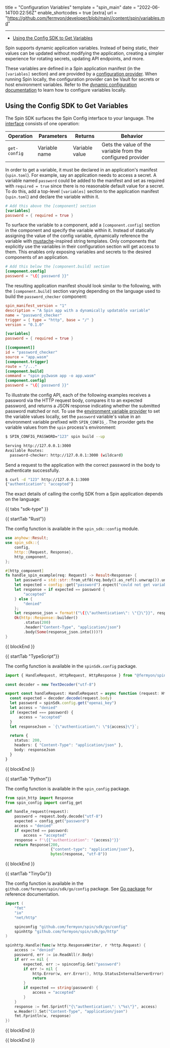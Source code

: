 title = "Configuration Variables"
template = "spin_main"
date = "2022-06-14T00:22:56Z"
enable_shortcodes = true
[extra]
url = "https://github.com/fermyon/developer/blob/main//content/spin/variables.md"

---
- [Using the Config SDK to Get Variables](#using-the-config-sdk-to-get-variables)

Spin supports dynamic application variables. Instead of being static, their values can be updated without modifying the application, creating a simpler experience for rotating secrets, updating API endpoints, and more. 

These variables are defined in a Spin application manifest (in the `[variables]` section) and are provided by a [configuration provider](/spin/dynamic-configuration.md#custom-config-providers). When running Spin locally, the configuration provider can be Vault for secrets or host environment variables. Refer to the [dynamic configuration documentation](/spin/dynamic-configuration.md) to learn how to configure variables locally.

## Using the Config SDK to Get Variables

The Spin SDK surfaces the Spin Config interface to your language. The [interface](https://github.com/fermyon/spin/blob/main/wit/ephemeral/spin-config.wit) consists of one operation:

| Operation  | Parameters                          | Returns             | Behavior |
|------------|-------------------------------------|---------------------|----------|
| `get-config`    | Variable name  | Variable value    | Gets the value of the variable from the configured provider |

In order to get a variable, it must be declared in an application's manifest (`spin.toml`). For example, say an application needs to access a secret. A variable named `password` could be added to the manifest and set as required with `required = true` since there is no reasonable default value for a secret. To do this, add a top-level `[variables]` section to the application manifest (`spin.toml`) and declare the variable within it.

<!-- @selectiveCpy -->
```toml
# Add this above the [component] section
[variables]
password = { required = true }
```

To surface the variable to a component, add a `[component.config]` section in the component and specify the variable within it. Instead of statically assigning the value of the config variable, dynamically reference the variable with [mustache](https://mustache.github.io/)-inspired string templates. Only components that explicitly use the variables in their configuration section will get access to them. This enables only exposing variables and secrets to the desired components of an application.

```toml
# Add this below the [component.build] section
[component.config]
password = "\{{ password }}"
```

The resulting application manifest should look similar to the following, with the `[component.build]` section varying depending on the language used to build the `password_checker` component:

<!-- @selectiveCpy -->
```toml
spin_manifest_version = "1"
description = "A Spin app with a dynamically updatable variable"
name = "password_checker"
trigger = { type = "http", base = "/" }
version = "0.1.0"

[variables]
password = { required = true }

[[component]]
id = "password_checker"
source = "app.wasm"
[component.trigger]
route = "/..."
[component.build]
command = "spin py2wasm app -o app.wasm"
[component.config]
password = "\{{ password }}"
```

To illustrate the config API, each of the following examples receives a password via the HTTP request body, compares it to an expected password, and returns a JSON response indicating whether the submitted password matched or not. To use the [environment variable provider](/spin/dynamic-configuration.md#environment-variable-provider) to set the variable values locally, set the `password` variable's value in an environment variable prefixed with `SPIN_CONFIG_`. The provider gets the variable values from the `spin` process's environment:

<!-- @selectiveCpy -->
```bash
$ SPIN_CONFIG_PASSWORD="123" spin build --up

Serving http://127.0.0.1:3000
Available Routes:
  password-checker: http://127.0.0.1:3000 (wildcard)
```

Send a request to the application with the correct password in the body to authenticate successfully.

<!-- @selectiveCpy -->
```bash
$ curl -d "123" http://127.0.0.1:3000
{"authentication": "accepted"}
```

The exact details of calling the config SDK from a Spin application depends on the language:

{{ tabs "sdk-type" }}

{{ startTab "Rust"}}

The config function is available in the `spin_sdk::config` module.

```rust
use anyhow::Result;
use spin_sdk::{
    config,
    http::{Request, Response},
    http_component,
};

#[http_component]
fn handle_spin_example(req: Request) -> Result<Response> {
    let password = std::str::from_utf8(req.body().as_ref().unwrap()).unwrap();
    let expected = config::get("password").expect("could not get variable");
    let response = if expected == password {
        "accepted"
    } else {
        "denied"
    };
    let response_json = format!("\{{\"authentication\": \"{}\"}}", response);
    Ok(http::Response::builder()
        .status(200)
        .header("Content-Type", "application/json")
        .body(Some(response_json.into()))?)
}

```

{{ blockEnd }}

{{ startTab "TypeScript"}}

The config function is available in the `spinSdk.config` package.

```ts
import { HandleRequest, HttpRequest, HttpResponse } from "@fermyon/spin-sdk"

const decoder = new TextDecoder("utf-8")

export const handleRequest: HandleRequest = async function (request: HttpRequest): Promise<HttpResponse> {
  const expected = decoder.decode(request.body)
  let password = spinSdk.config.get("openai_key")
  let access = "denied"
  if (expected === password) {
      access = "accepted"
  }
  let responseJson = `{\"authentication\": \"${access}\"}`;

  return {
    status: 200,
    headers: { "Content-Type": "application/json" },
    body: responseJson
  }
}

```

{{ blockEnd }}

{{ startTab "Python"}}

The config function is available in the `spin_config` package.

```py
from spin_http import Response
from spin_config import config_get

def handle_request(request):
    password = request.body.decode("utf-8")
    expected = config_get("password")
    access = "denied"
    if expected == password:
        access = "accepted"
    response = f'\{{"authentication": "{access}"}}'
    return Response(200,
                    {"content-type": "application/json"},
                    bytes(response, "utf-8"))
```

{{ blockEnd }}

{{ startTab "TinyGo"}}

The config function is available in the `github.com/fermyon/spin/sdk/go/config` package. See [Go package](https://pkg.go.dev/github.com/fermyon/spin/sdk/go/config) for reference documentation.

```go
import (
	"fmt"
	"io"
	"net/http"

	spinconfig "github.com/fermyon/spin/sdk/go/config"
	spinhttp "github.com/fermyon/spin/sdk/go/http"
)

spinhttp.Handle(func(w http.ResponseWriter, r *http.Request) {
    access := "denied"
    password, err := io.ReadAll(r.Body)
    if err == nil {
        expected, err := spinconfig.Get("password")
        if err != nil {
            http.Error(w, err.Error(), http.StatusInternalServerError)
            return
        }
        if expected == string(password) {
            access = "accepted"
        }
    }
    response := fmt.Sprintf("{\"authentication\": \"%s\"}", access)
    w.Header().Set("Content-Type", "application/json")
    fmt.Fprintln(w, response)
})
```

{{ blockEnd }}

{{ blockEnd }}
